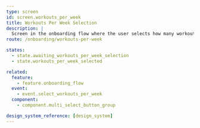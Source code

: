 ```yaml
---
type: screen
id: screen.workouts_per_week
title: Workouts Per Week Selection
description: |
  Screen in the onboarding flow where the user selects how many workouts they do per week. Used to personalize macro and calorie recommendations.
route: /onboarding/workouts-per-week

states:
  - state.awaiting_workouts_per_week_selection
  - state.workouts_per_week_selected

related:
  feature:
    - feature.onboarding_flow
  event:
    - event.select_workouts_per_week
  component:
    - component.multi_select_button_group

design_system_reference: [design_system]
---
```

